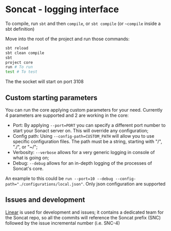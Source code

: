 # Soncat - logging interface

To compile, run `sbt` and then `compile`, or `sbt compile` (or `~compile` inside a sbt definition)

Move into the root of the project and run those commands:
```bash
sbt reload
sbt clean compile
sbt
project core
run # To run
test # To test
```

The the socket will start on port 3108

## Custom starting parameters

You can run the core applying custom parameters for your need. Currently 4 parameters are supported and 2 are working in the core:
- Port: By applying `--port=PORT` you can specify a different port number to start your Sonact server on. This will override any configuration;
- Config path: Using `--config-path=CUSTOM_PATH` will allow you to use specific configuration files. The path must be a string, starting with "/", "./", or "~/";
- Verbosity: `--verbose` allows for a very generic logging in console of what is going on;
- Debug: `--debug` allows for an in-depth logging of the processes of Soncat's core.

An example to this could be `run --port=10 --debug --config-path="./configurations/local.json"`. Only json configuration are supported


## Issues and development

[Linear](https://linear.app/) is used for development and issues; it contains a dedicated team for the Soncat repo, so all the commits will reference the Soncat prefix (SNC) followed by the issue incremental number (i.e. SNC-4)